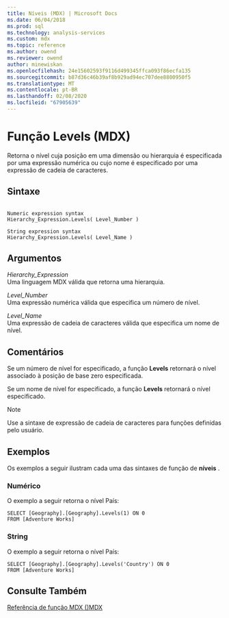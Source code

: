 ```yaml
---
title: Níveis (MDX) | Microsoft Docs
ms.date: 06/04/2018
ms.prod: sql
ms.technology: analysis-services
ms.custom: mdx
ms.topic: reference
ms.author: owend
ms.reviewer: owend
author: minewiskan
ms.openlocfilehash: 24e15602593f9116d499345ffca093f86ecfa135
ms.sourcegitcommit: b87d36c46b39af8b929ad94ec707dee8800950f5
ms.translationtype: MT
ms.contentlocale: pt-BR
ms.lasthandoff: 02/08/2020
ms.locfileid: "67905639"
---
```

# <a name="levels-mdx"></a>Função Levels (MDX)


  Retorna o nível cuja posição em uma dimensão ou hierarquia é especificada por uma expressão numérica ou cujo nome é especificado por uma expressão de cadeia de caracteres.  
  
## <a name="syntax"></a>Sintaxe  
  
```  
  
Numeric expression syntax  
Hierarchy_Expression.Levels( Level_Number )  
  
String expression syntax  
Hierarchy_Expression.Levels( Level_Name )  
```  
  
## <a name="arguments"></a>Argumentos  
 *Hierarchy_Expression*  
 Uma linguagem MDX válida que retorna uma hierarquia.  
  
 *Level_Number*  
 Uma expressão numérica válida que especifica um número de nível.  
  
 *Level_Name*  
 Uma expressão de cadeia de caracteres válida que especifica um nome de nível.  
  
## <a name="remarks"></a>Comentários  
 Se um número de nível for especificado, a função **Levels** retornará o nível associado à posição de base zero especificada.  
  
 Se um nome de nível for especificado, a função **Levels** retornará o nível especificado.  
  
> [!NOTE]  
>  Use a sintaxe de expressão de cadeia de caracteres para funções definidas pelo usuário.  
  
## <a name="examples"></a>Exemplos  
 Os exemplos a seguir ilustram cada uma das sintaxes de função de **níveis** .  
  
### <a name="numeric"></a>Numérico  
 O exemplo a seguir retorna o nível País:  
  
```  
SELECT [Geography].[Geography].Levels(1) ON 0  
FROM [Adventure Works]  
```  
  
### <a name="string"></a>String  
 O exemplo a seguir retorna o nível País:  
  
```  
SELECT [Geography].[Geography].Levels('Country') ON 0  
FROM [Adventure Works]  
```  
  
## <a name="see-also"></a>Consulte Também  
 [Referência de função MDX &#40;&#41;MDX](../mdx/mdx-function-reference-mdx.md)  
  
  
